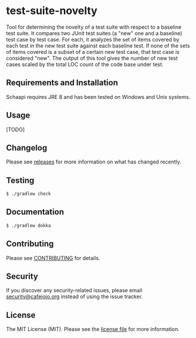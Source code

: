 # test-suite-novelty

Tool for determining the novelty of a test suite with respect to a baseline test suite. It compares two JUnit test suites (a "new" one and a baseline) test case by test case. For each, it analyzes the set of items covered by each test in the new test suite against each baseline test. If none of the sets of items covered is a subset of a certain new test case, that test case is considered "new". The output of this tool gives the number of new test cases scaled by the total LOC count of the code base under test.

## Requirements and Installation
Schaapi requires JRE 8 and has been tested on Windows and Unix systems.

## Usage
[TODO]

## Changelog
Please see [releases](../../releases) for more information on what has changed recently.

## Testing
``` bash
$ ./gradlew check
```

## Documentation
``` bash
$ ./gradlew dokka
```

## Contributing
Please see [CONTRIBUTING](CONTRIBUTING.md) for details.

## Security
If you discover any security-related issues, please email security@cafejojo.org instead of using the issue tracker.

## License
The MIT License (MIT). Please see the [license file](LICENSE) for more information.
